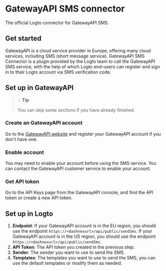 # GatewayAPI SMS connector

The official Logto connector for GatewayAPI SMS.

## Get started

GatewayAPI is a cloud service provider in Europe, offering many cloud services, including SMS (short message service). GatewayAPI SMS Connector is a plugin provided by the Logto team to call the GatewayAPI SMS service, with the help of which Logto end-users can register and sign in to their Logto account via SMS verification code.

## Set up in GatewayAPI

> 💡 **Tip**
> 
> You can skip some sections if you have already finished.

### Create an GatewayAPI account

Go to the [GatewayAPI website](https://www.gatewayapi.com/) and register your GatewayAPI account if you don't have one.

### Enable account

You may need to enable your account before using the SMS service. You can contact the GatewayAPI customer service to enable your account.

### Get API token

Go to the API Keys page from the GatewayAPI console, and find the API token or create a new API token.

## Set up in Logto

1. **Endpoint**: If your GatewayAPI account is in the EU region, you should use the endpoint `https://<dashnexurl>/api/public/sendSms`. If your GatewayAPI account is in the US region, you should use the endpoint `https://<dashnexurl>/api/public/sendSms`.
2. **API Token**: The API token you created in the previous step.
3. **Sender**: The sender you want to use to send the SMS.
4. **Templates**: The templates you want to use to send the SMS, you can use the default templates or modify them as needed.
